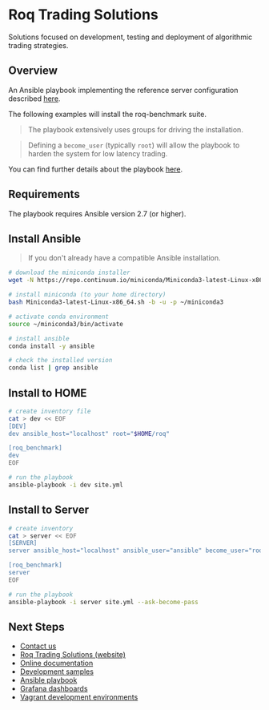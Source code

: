 # Roq Trading Solutions

Solutions focused on development, testing and deployment of
algorithmic trading strategies.


## Overview

An Ansible playbook implementing the reference server configuration described
[here](https://roq-trading.com/docs/introduction/overview/index.html).

The following examples will install the roq-benchmark suite.

> The playbook extensively uses groups for driving the installation.

> Defining a `become_user` (typically `root`) will allow the playbook
> to harden the system for low latency trading.

You can find further details about the playbook [here](roles/README.md).


## Requirements

The playbook requires Ansible version 2.7 (or higher).


## Install Ansible

> If you don't already have a compatible Ansible installation.

```bash
# download the miniconda installer
wget -N https://repo.continuum.io/miniconda/Miniconda3-latest-Linux-x86_64.sh

# install miniconda (to your home directory)
bash Miniconda3-latest-Linux-x86_64.sh -b -u -p ~/miniconda3

# activate conda environment
source ~/miniconda3/bin/activate

# install ansible
conda install -y ansible

# check the installed version
conda list | grep ansible
```

## Install to HOME

```bash
# create inventory file
cat > dev << EOF
[DEV]
dev ansible_host="localhost" root="$HOME/roq"

[roq_benchmark]
dev
EOF

# run the playbook
ansible-playbook -i dev site.yml
```

## Install to Server

```bash
# create inventory
cat > server << EOF
[SERVER]
server ansible_host="localhost" ansible_user="ansible" become_user="root"

[roq_benchmark]
server
EOF

# run the playbook
ansible-playbook -i server site.yml --ask-become-pass
```

## Next Steps

* [Contact us](mailto:info@roq-trading.com)
* [Roq Trading Solutions (website)](https://roq-trading.com)
* [Online documentation](https://roq-trading.com/docs)
* [Development samples](https://github.com/roq-trading/roq-samples)
* [Ansible playbook](https://github.com/roq-trading/roq-ansible)
* [Grafana dashboards](https://github.com/roq-trading/roq-grafana)
* [Vagrant development environments](https://github.com/roq-trading/roq-vagrant)
